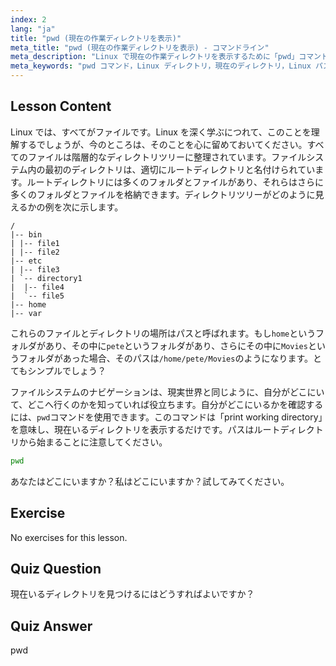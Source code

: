 ```yaml
---
index: 2
lang: "ja"
title: "pwd (現在の作業ディレクトリを表示)"
meta_title: "pwd (現在の作業ディレクトリを表示) - コマンドライン"
meta_description: "Linux で現在の作業ディレクトリを表示するために「pwd」コマンドを使用する方法を学びます。初心者向けに Linux ファイルシステムパスとナビゲーションを理解します。"
meta_keywords: "pwd コマンド，Linux ディレクトリ，現在のディレクトリ，Linux パス，Linux チュートリアル，初心者向け Linux, Linux ガイド"
---
```


## Lesson Content

Linux では、すべてがファイルです。Linux を深く学ぶにつれて、このことを理解するでしょうが、今のところは、そのことを心に留めておいてください。すべてのファイルは階層的なディレクトリツリーに整理されています。ファイルシステム内の最初のディレクトリは、適切にルートディレクトリと名付けられています。ルートディレクトリには多くのフォルダとファイルがあり、それらはさらに多くのフォルダとファイルを格納できます。ディレクトリツリーがどのように見えるかの例を次に示します。

```plaintext
/
|-- bin
| |-- file1
| |-- file2
|-- etc
| |-- file3
| `-- directory1
|  |-- file4
|  `-- file5
|-- home
|-- var
```

これらのファイルとディレクトリの場所はパスと呼ばれます。もし`home`というフォルダがあり、その中に`pete`というフォルダがあり、さらにその中に`Movies`というフォルダがあった場合、そのパスは`/home/pete/Movies`のようになります。とてもシンプルでしょう？

ファイルシステムのナビゲーションは、現実世界と同じように、自分がどこにいて、どこへ行くのかを知っていれば役立ちます。自分がどこにいるかを確認するには、`pwd`コマンドを使用できます。このコマンドは「print working directory」を意味し、現在いるディレクトリを表示するだけです。パスはルートディレクトリから始まることに注意してください。

```bash
pwd
```

あなたはどこにいますか？私はどこにいますか？試してみてください。

## Exercise

No exercises for this lesson.

## Quiz Question

現在いるディレクトリを見つけるにはどうすればよいですか？

## Quiz Answer

pwd
